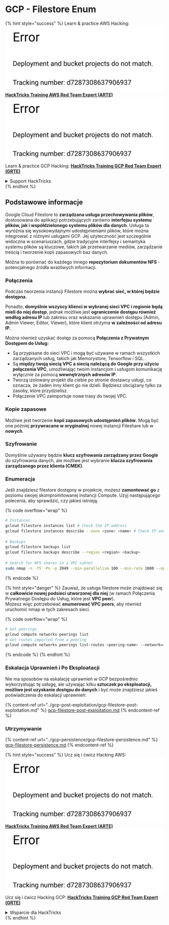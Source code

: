 # GCP - Filestore Enum

{% hint style="success" %}
Learn & practice AWS Hacking:<img src="../../../.gitbook/assets/image (1) (1).png" alt="" data-size="line">[**HackTricks Training AWS Red Team Expert (ARTE)**](https://training.hacktricks.xyz/courses/arte)<img src="../../../.gitbook/assets/image (1) (1).png" alt="" data-size="line">\
Learn & practice GCP Hacking: <img src="../../../.gitbook/assets/image (2).png" alt="" data-size="line">[**HackTricks Training GCP Red Team Expert (GRTE)**<img src="../../../.gitbook/assets/image (2).png" alt="" data-size="line">](https://training.hacktricks.xyz/courses/grte)

<details>

<summary>Support HackTricks</summary>

* Check the [**subscription plans**](https://github.com/sponsors/carlospolop)!
* **Join the** 💬 [**Discord group**](https://discord.gg/hRep4RUj7f) or the [**telegram group**](https://t.me/peass) or **follow** us on **Twitter** 🐦 [**@hacktricks\_live**](https://twitter.com/hacktricks\_live)**.**
* **Share hacking tricks by submitting PRs to the** [**HackTricks**](https://github.com/carlospolop/hacktricks) and [**HackTricks Cloud**](https://github.com/carlospolop/hacktricks-cloud) github repos.

</details>
{% endhint %}

## Podstawowe informacje

Google Cloud Filestore to **zarządzana usługa przechowywania plików**, dostosowana do aplikacji potrzebujących zarówno **interfejsu systemu plików, jak i współdzielonego systemu plików dla danych**. Usługa ta wyróżnia się wysokowydajnymi udostępnieniami plików, które można integrować z różnymi usługami GCP. Jej użyteczność jest szczególnie widoczna w scenariuszach, gdzie tradycyjne interfejsy i semantyka systemu plików są kluczowe, takich jak przetwarzanie mediów, zarządzanie treścią i tworzenie kopii zapasowych baz danych.

Można to porównać do każdego innego **repozytorium dokumentów NFS** - potencjalnego źródła wrażliwych informacji.

### Połączenia

Podczas tworzenia instancji Filestore można **wybrać sieć, w której będzie dostępna**.

Ponadto, **domyślnie wszyscy klienci w wybranej sieci VPC i regionie będą mieli do niej dostęp**, jednak możliwe jest **ograniczenie dostępu również według adresu IP** lub zakresu oraz wskazanie uprawnień dostępu (Admin, Admin Viewer, Editor, Viewer), które klient otrzyma **w zależności od adresu IP.**

Można również uzyskać dostęp za pomocą **Połączenia z Prywatnym Dostępem do Usług:**

* Są przypisane do sieci VPC i mogą być używane w ramach wszystkich zarządzanych usług, takich jak Memorystore, Tensorflow i SQL.
* Są **między twoją siecią VPC a siecią należącą do Google przy użyciu połączenia VPC**, umożliwiając twoim instancjom i usługom komunikację wyłącznie za pomocą **wewnętrznych adresów IP**.
* Tworzą izolowany projekt dla ciebie po stronie dostawcy usługi, co oznacza, że żaden inny klient go nie dzieli. Będziesz obciążany tylko za zasoby, które przydzielisz.
* Połączenie VPC zaimportuje nowe trasy do twojej VPC.

### Kopie zapasowe

Możliwe jest tworzenie **kopii zapasowych udostępnień plików**. Mogą być one później **przywracane w oryginalnej** nowej instancji Fileshare lub w **nowych**.

### Szyfrowanie

Domyślnie używany będzie **klucz szyfrowania zarządzany przez Google** do szyfrowania danych, ale możliwe jest wybranie **klucza szyfrowania zarządzanego przez klienta (CMEK)**.

### Enumeracja

Jeśli znajdziesz filestore dostępny w projekcie, możesz **zamontować go** z poziomu swojej skompromitowanej instancji Compute. Użyj następującego polecenia, aby sprawdzić, czy jakieś istnieją.

{% code overflow="wrap" %}
```bash
# Instances
gcloud filestore instances list # Check the IP address
gcloud filestore instances describe --zone <zone> <name> # Check IP and access restrictions

# Backups
gcloud filestore backups list
gcloud filestore backups describe --region <region> <backup>

# Search for NFS shares in a VPC subnet
sudo nmap -n -T5 -Pn -p 2049 --min-parallelism 100 --min-rate 1000 --open 10.99.160.2/20
```
{% endcode %}

{% hint style="danger" %}
Zauważ, że usługa filestore może znajdować się w **całkowicie nowej podsieci utworzonej dla niej** (w ramach Połączenia Prywatnego Dostępu do Usług, które jest **VPC peer**).\
Możesz więc potrzebować **enumerować VPC peers**, aby również uruchomić nmap w tych zakresach sieci.

{% code overflow="wrap" %}
```bash
# Get peerings
gcloud compute networks peerings list
# Get routes imported from a peering
gcloud compute networks peerings list-routes <peering-name> --network=<network-name> --region=<region> --direction=INCOMING
```
{% endcode %}
{% endhint %}

### Eskalacja Uprawnień i Po Eksploatacji

Nie ma sposobów na eskalację uprawnień w GCP bezpośrednio wykorzystując tę usługę, ale używając kilku **sztuczek po eksploatacji, możliwe jest uzyskanie dostępu do danych** i być może znajdziesz jakieś poświadczenia do eskalacji uprawnień:

{% content-ref url="../gcp-post-exploitation/gcp-filestore-post-exploitation.md" %}
[gcp-filestore-post-exploitation.md](../gcp-post-exploitation/gcp-filestore-post-exploitation.md)
{% endcontent-ref %}

### Utrzymywanie

{% content-ref url="../gcp-persistence/gcp-filestore-persistence.md" %}
[gcp-filestore-persistence.md](../gcp-persistence/gcp-filestore-persistence.md)
{% endcontent-ref %}

{% hint style="success" %}
Ucz się i ćwicz Hacking AWS:<img src="../../../.gitbook/assets/image (1) (1).png" alt="" data-size="line">[**HackTricks Training AWS Red Team Expert (ARTE)**](https://training.hacktricks.xyz/courses/arte)<img src="../../../.gitbook/assets/image (1) (1).png" alt="" data-size="line">\
Ucz się i ćwicz Hacking GCP: <img src="../../../.gitbook/assets/image (2).png" alt="" data-size="line">[**HackTricks Training GCP Red Team Expert (GRTE)**<img src="../../../.gitbook/assets/image (2).png" alt="" data-size="line">](https://training.hacktricks.xyz/courses/grte)

<details>

<summary>Wsparcie dla HackTricks</summary>

* Sprawdź [**plany subskrypcyjne**](https://github.com/sponsors/carlospolop)!
* **Dołącz do** 💬 [**grupy Discord**](https://discord.gg/hRep4RUj7f) lub [**grupy telegramowej**](https://t.me/peass) lub **śledź** nas na **Twitterze** 🐦 [**@hacktricks\_live**](https://twitter.com/hacktricks\_live)**.**
* **Dziel się sztuczkami hackingowymi, przesyłając PR-y do** [**HackTricks**](https://github.com/carlospolop/hacktricks) i [**HackTricks Cloud**](https://github.com/carlospolop/hacktricks-cloud) repozytoriów na githubie.

</details>
{% endhint %}
